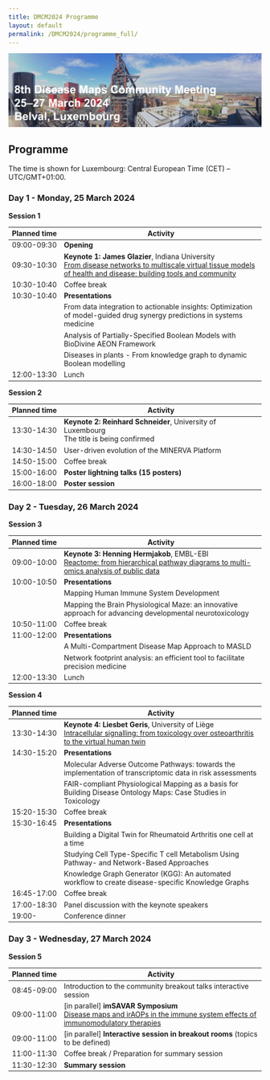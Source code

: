 ```yaml
---
title: DMCM2024 Programme
layout: default
permalink: /DMCM2024/programme_full/
---
```


<img src="/images/places/Belval08.jpg"/>

## Programme

The time is shown for Luxembourg: Central European Time (CET) – UTC/GMT+01:00.

### Day 1 - Monday, 25 March 2024

**Session 1**

| **Planned&nbsp;time**    | **Activity**                                                |
|--------------------------|-------------------------------------------------------------|
|       09:00-09:30        | **Opening** |
|       09:30-10:30        | **Keynote 1: James Glazier**, Indiana University <br> [From disease networks to multiscale virtual tissue models of health and disease: building tools and community](/DMCM2024/JamesGlazier) |  
|       10:30-10:40        | Coffee break |
|       10:30-10:40        | **Presentations** |
|                          | From data integration to actionable insights: Optimization of model-guided drug synergy predictions in systems medicine |
|                          | Analysis of Partially-Specified Boolean Models with BioDivine AEON Framework |
|                          | Diseases in plants - From knowledge graph to dynamic Boolean modelling |
|       12:00-13:30        | Lunch |


**Session 2**

| **Planned&nbsp;time**    | **Activity**                                                |
|--------------------------|-------------------------------------------------------------|
|       13:30-14:30        | **Keynote 2: Reinhard Schneider**, University of Luxembourg <br> The title is being confirmed |  
|       14:30-14:50        | User-driven evolution of the MINERVA Platform |
|       14:50-15:00        | Coffee break |
|       15:00-16:00        | **Poster lightning talks (15 posters)** |
|       16:00-18:00        | **Poster session** |


### Day 2 - Tuesday, 26 March 2024

**Session 3**

| **Planned&nbsp;time**    | **Activity**                                                |
|--------------------------|-------------------------------------------------------------|
|       09:00-10:00        | **Keynote 3: Henning Hermjakob**, EMBL-EBI <br> [Reactome: from hierarchical pathway diagrams to multi-omics analysis of public data](/DMCM2024/HenningHermjakob) |
|       10:00-10:50        | **Presentations** |  
|                          | Mapping Human Immune System Development |
|                          | Mapping the Brain Physiological Maze: an innovative approach for advancing developmental neurotoxicology |
|       10:50-11:00        | Coffee break |
|       11:00-12:00        | **Presentations** |
|                          | A Multi-Compartment Disease Map Approach to MASLD |
|                          | Network footprint analysis: an efficient tool to facilitate precision medicine |
|       12:00-13:30        | Lunch |

**Session 4**

| **Planned&nbsp;time**    | **Activity**                                                |
|--------------------------|-------------------------------------------------------------|
|       13:30-14:30        | **Keynote 4: Liesbet Geris**, University of Liège <br> [Intracellular signalling: from toxicology over osteoarthritis to the virtual human twin](/DMCM2024/LiesbetGeris) |
|       14:30-15:20        | **Presentations** |  
|                          | Molecular Adverse Outcome Pathways: towards the implementation of transcriptomic data in risk assessments |
|                          | FAIR-compliant Physiological Mapping as a basis for Building Disease Ontology Maps: Case Studies in Toxicology |
|       15:20-15:30        | Coffee break |
|       15:30-16:45        | **Presentations** |
|                          | Building a Digital Twin for Rheumatoid Arthritis one cell at a time |
|                          | Studying Cell Type-Specific T cell Metabolism Using Pathway- and Network-Based Approaches |
|                          | Knowledge Graph Generator (KGG): An automated workflow to create disease-specific Knowledge Graphs |
|       16:45-17:00        | Coffee break |
|       17:00-18:30        | Panel discussion with the keynote speakers |
|       19:00-             | Conference dinner |  

### Day 3 - Wednesday, 27 March 2024

**Session 5**

| **Planned&nbsp;time**    | **Activity**                                                |
|--------------------------|-------------------------------------------------------------|
|       08:45-09:00        | Introduction to the community breakout talks interactive session |  
|       09:00-11:00        | [in parallel] **imSAVAR Symposium** <br> [Disease maps and irAOPs in the immune system effects of immunomodulatory therapies](/DMCM2024/imSAVAR) |
|       09:00-11:00        | [in parallel] **Interactive session in breakout rooms** (topics to be defined) |  
|       11:00-11:30        | Coffee break / Preparation for summary session |
|       11:30-12:30        | **Summary session** |



<!--
| **Session**   | **Time**     | **Activity**                                                |
|---------------|--------------|-------------------------------------------------------------|
| **Session 1** | 09:00-09:05  | **Welcome** |
|               | 09:05-10:05  | **Keynote speaker 1** |         
|               | 10:05-12:00  | **Presentations** |
|               | 12:00-13:30  | Lunch |
| **Session 2** | 13:30-14:30  | **Keynote speaker 2** |
|               | 14:30-16:00  | **Poster lightning talks** |
|               | 16:00-18:00  | **Poster session with drinks** |  
-->

